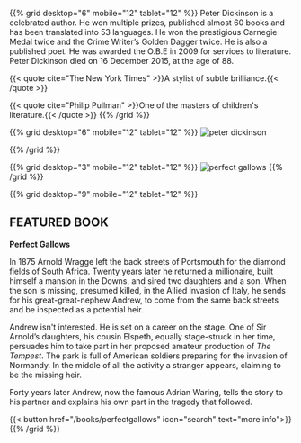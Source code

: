 <span></span>
{{% grid desktop="6" mobile="12" tablet="12" %}}
Peter Dickinson is a celebrated author. He won multiple prizes,
published almost 60 books and has been translated into 53 languages.
He won the prestigious Carnegie Medal twice and the Crime Writer’s
Golden Dagger twice. He is also a published poet. He was awarded the
O.B.E in 2009 for services to literature. Peter Dickinson died on 16
December 2015, at the age of 88.

{{< quote cite="The New York Times" >}}A stylist of subtle brilliance.{{< /quote >}}

{{< quote cite="Philip Pullman" >}}One of the masters of children's literature.{{< /quote >}}
{{% /grid %}}

{{% grid desktop="6" mobile="12" tablet="12" %}}
![peter dickinson](/images/peter.jpg)

{{% /grid %}}

{{% grid desktop="3" mobile="12" tablet="12" %}}
![perfect gallows](/images/covers/perfect-gallows-us-2015-open-road-1-thumbnail.jpg)
{{% /grid %}}

{{% grid desktop="9" mobile="12" tablet="12" %}}
## FEATURED BOOK

**Perfect Gallows**

In 1875 Arnold Wragge left the back streets of Portsmouth for the diamond fields of South Africa. Twenty years later he returned a millionaire, built himself a mansion in the Downs, and sired two daughters and a son. When the son is missing, presumed killed, in the Allied invasion of Italy, he sends for his great-great-nephew Andrew, to come from the same back streets and be inspected as a potential heir.

Andrew isn't interested. He is set on a career on the stage. One of Sir Arnold’s daughters, his cousin Elspeth, equally stage-struck in her time, persuades him to take part in her proposed amateur production of _The Tempest_. The park is full of American soldiers preparing for the invasion of Normandy. In the middle of all the activity a stranger appears, claiming to be the missing heir.

Forty years later Andrew, now the famous Adrian Waring, tells the story to his partner and explains his own part in the tragedy that followed.

 {{< button href="/books/perfectgallows" icon="search" text="more info">}}
{{% /grid %}}
